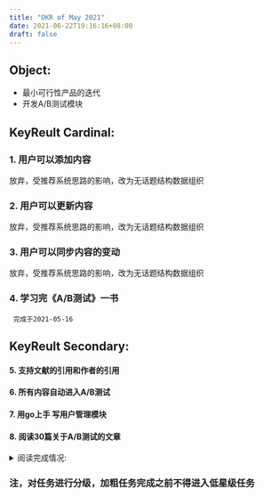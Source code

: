 ```yaml
---
title: "OKR of May 2021"
date: 2021-06-22T19:16:16+08:00
draft: false
---
```


## Object:
* 最小可行性产品的迭代
* 开发A/B测试模块

 

## KeyReult Cardinal:
### 1. 用户可以添加内容
放弃，受推荐系统思路的影响，改为无话题结构数据组织
### 2. 用户可以更新内容
放弃，受推荐系统思路的影响，改为无话题结构数据组织
### 3. 用户可以同步内容的变动
放弃，受推荐系统思路的影响，改为无话题结构数据组织
### 4. 学习完《A/B测试》一书
	 完成于2021-05-16
## KeyReult Secondary:
#### 5. 支持文献的引用和作者的引用
#### 6. 所有内容自动进入A/B测试
#### 7. 用go上手 写用户管理模块
#### 8. 阅读30篇关于A/B测试的文章
<details>
<summary>阅读完成情况:</summary>

1. [A/B Testing：轻松Pass二轮面试！](https://www.youtube.com/watch?v=YJeWrniW48k "A/B Testing：轻松Pass二轮面试！")
*  介绍了一些经典的概念

	
2. [如何选择正确的数据指标？](https://36kr.com/p/1721379258369 "如何选择正确的数据指标？")
* 一个好的北极星指标可以整合整个工作的有效运作，并且确保前景
* 日活是一个好指标
* 对UGA网站，在线费曼学习网站，每用户人均写内容条数应该是个更好的指标
* 指标 之间往往不是无关的，选择高效的的指标就可以
	![AB测试架构](http://image.woshipm.com/wp-files/2018/12/Z1QV4enlTSkcJWCYhqVu.png "AB测试架构")

	 
3. [AB 测试平台的工程实现](https://zhuanlan.zhihu.com/p/79961254 "AB 测试平台的工程实现")
	核心组成模块
	![核心组成模块](https://pic3.zhimg.com/80/v2-08996c8ea95a6b0f7236bb4ef2f2c26e_1440w.jpg)
	</details>



<!--more-->

### 注，对任务进行分级，加粗任务完成之前不得进入低星级任务
